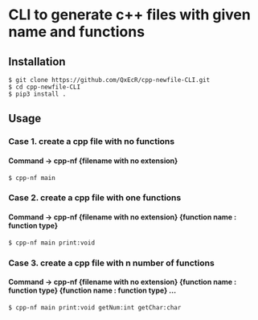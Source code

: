 # CLI to generate c++ files with given name and functions


## Installation

```shell
$ git clone https://github.com/QxEcR/cpp-newfile-CLI.git
$ cd cpp-newfile-CLI
$ pip3 install .
```

## Usage

### Case 1. create a cpp file with no functions
#### Command -> cpp-nf {filename with no extension}
```shell
$ cpp-nf main
```

### Case 2. create a cpp file with one functions
#### Command -> cpp-nf {filename with no extension} {function name : function type}
```shell
$ cpp-nf main print:void
```


### Case 3. create a cpp file with n number of functions
#### Command -> cpp-nf {filename with no extension} {function name : function type} {function name : function type} ...
```shell
$ cpp-nf main print:void getNum:int getChar:char
```
